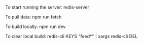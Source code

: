 
To start running the server:
redis-server

To pull data:
npm run fetch

To build locally:
npm run dev

To clear local build:
redis-cli KEYS "feed*" | xargs redis-cli DEL
